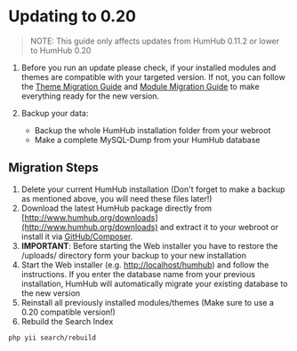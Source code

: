 Updating to 0.20
================

> NOTE: This guide only affects updates from HumHub 0.11.2 or lower to HumHub 0.20

1. Before you run an update please check, if your installed modules and themes are compatible with your targeted version. If not, you can follow the [Theme Migration Guide](theming-migrate.md) and [Module Migration Guide](dev-migrate.md) to make everything ready for the new version.

2. Backup your data:
	- Backup the whole HumHub installation folder from your webroot
	- Make a complete MySQL-Dump from your HumHub database

## Migration Steps

1. Delete your current HumHub installation (Don't forget to make a backup as mentioned above, you will need these files later!)
2. Download the latest HumHub package directly from [http://www.humhub.org/downloads](http://www.humhub.org/downloads) and extract it to your webroot or install it via [GitHub/Composer](admin-installation.md).
3. **IMPORTANT**: Before starting the Web installer you have to restore the /uploads/ directory form your backup to your new installation
4. Start the Web installer (e.g. [http://localhost/humhub](http://localhost/humhub)) and follow the instructions. If you enter the database name from your previous installation, HumHub will automatically migrate your existing database to the new version
5. Reinstall all previously installed modules/themes
  (Make sure to use a 0.20 compatible version!)
6. Rebuild the Search Index 

```
php yii search/rebuild
```


